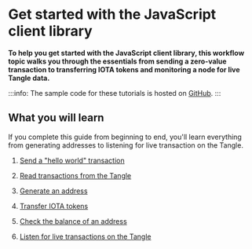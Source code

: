 # Get started with the JavaScript client library

**To help you get started with the JavaScript client library, this workflow topic walks you through the essentials from sending a zero-value transaction to transferring IOTA tokens and monitoring a node for live Tangle data.**

:::info:
The sample code for these tutorials is hosted on [GitHub](https://github.com/iota-community/javascript-iota-workshop).
:::

## What you will learn

If you complete this guide from beginning to end, you'll learn everything from generating addresses to listening for live transaction on the Tangle.

1. [Send a "hello world" transaction](../tutorials/js/send-your-first-bundle.md)

2. [Read transactions from the Tangle](../tutorials/js/read-transactions.md)

3. [Generate an address](../tutorials/js/generate-an-address.md)

4. [Transfer IOTA tokens](../tutorials/js/transfer-iota-tokens.md)

5. [Check the balance of an address](../tutorials/js/check-balance.md)

6. [Listen for live transactions on the Tangle](../tutorials/js/listen-for-transactions.md)
